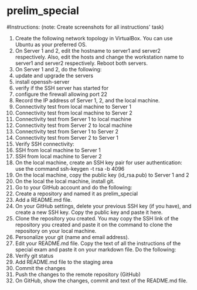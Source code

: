 # prelim_special
#Instructions: (note: Create screenshots for all instructions' task)
1. Create the following network topology in VirtualBox. You can use Ubuntu as your preferred OS. 
2. On Server 1 and 2, edit the hostname to server1 and server2 respectively. Also, edit the hosts and change the workstation name to server1 and server2 respectively. Reboot both servers. 
3. On Server 1 and 2, do the following:
4. update and upgrade the servers
5. install openssh-server
6. verify if the SSH server has started for
7. configure the firewall allowing port 22
8. Record the IP address of Server 1, 2, and the local machine. 
9. Connectivity test from local machine to Server 1
10. Connectivity test from local machine to Server 2
11. Connectivity test from Server 1 to local machine
12. Connectivity test from Server 2 to local machine
13. Connectivity test from Server 1 to Server 2
14. Connectivity test from Server 2 to Server 1
15. Verify SSH connectivity:
16. SSH from local machine to Server 1
17. SSH from local machine to Server 2
18. On the local machine, create an SSH key pair for user authentication: use the command ssh-keygen -t rsa -b 4096
19. On the local machine, copy the public key (id_rsa.pub) to Server 1 and 2
20. On the local the local machine, install git. 
21. Go to your GitHub account and do the following: 
22. Create a repository and named it as prelim_special
23. Add a README.md file. 
24. On your GitHub settings, delete your previous SSH key (if you have), and create a new SSH key. Copy the public key and paste it here.
25. Clone the repository you created. You may copy the SSH link of the repository you created and paste it on the command to clone the repository on your local machine. 
26. Personalize your git (name and email address). 
27. Edit your README.md file. Copy the text of all the instructions of the special exam and paste it on your markdown file. Do the following:
28. Verify git status
29. Add README.md file to the staging area
30. Commit the changes
31. Push the changes to the remote repository (GitHub)
32. On GitHub, show the changes, commit and text of the README.md file. 



